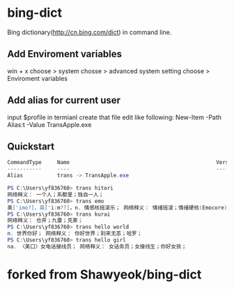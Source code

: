 # bing-dict
Bing dictionary(http://cn.bing.com/dict) in command line.

## Add Enviroment variables
win + x
choose > system
chosse > advanced system setting
choose > Enviroment variables

## Add alias for current user
input $profile in termianl 
create that file
edit like following: New-Item -Path Alias:t -Value TransApple.exe


## Quickstart
```powershell
CommandType     Name                                               Version    Source
-----------     ----                                               -------    ------
Alias           trans -> TransApple.exe

PS C:\Users\yf836760> trans hitori
网络释义： 一个人；系都里；独自一人；
PS C:\Users\yf836760> trans emo
美['imo?]，英['i:m??]，n. 情感核摇滚乐； 网络释义： 情绪摇滚；情绪硬核(Emocore)；情绪核；
PS C:\Users\yf836760> trans kurai
网络释义： 仓井；九雷；克莱；
PS C:\Users\yf836760> trans hello world
n. 世界你好； 网络释义： 你好世界；别来无恙；哈罗；
PS C:\Users\yf836760> trans hello girl
na. 〈美口〉女电话接线员； 网络释义： 女话务员；女接线生；你好女孩；
```
# forked from Shawyeok/bing-dict
